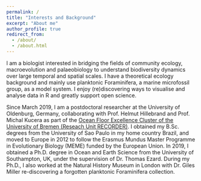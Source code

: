 ```yaml
---
permalink: /
title: "Interests and Background"
excerpt: "About me"
author_profile: true
redirect_from: 
  - /about/
  - /about.html
---
```


I am a biologist interested in bridging the fields of community ecology, macroevolution and palaeobiology to understand biodiversity dynamics over large temporal and spatial scales. I have a theoretical ecology background and mainly use planktonic Foraminifera, a marine microfossil group, as a model system. I enjoy (re)discovering ways to visualise and analyse data in R and greatly support open science.  

Since March 2019, I am a postdoctoral researcher at the University of Oldenburg, Germany, collaborating with Prof. Helmut Hillebrand and Prof. Michal Kucera as part of the [Ocean Floor Excellence Cluster of the University of Bremen (Reseach Unit RECORDER)](https://www.marum.de/en/The-Ocean-Floor.html). I obtained my B.Sc. degrees from the University of Sao Paulo in my home country Brazil, and moved to Europe in 2012 to follow the Erasmus Mundus Master Programme in Evolutionary Biology (MEME) funded by the European Union. In 2019, I obtained a Ph.D. degree in Ocean and Earth Science from the University of Southampton, UK, under the supervision of Dr. Thomas Ezard. During my Ph.D., I also worked at the Natural History Museum in London with Dr. Giles Miller re-discovering a forgotten planktonic Foraminifera collection.


